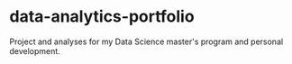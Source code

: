 # data-analytics-portfolio
Project and analyses for my Data Science master's program and personal development.

